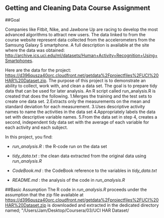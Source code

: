 Getting and Cleaning Data Course Assignment
---------------------------------------------------------------

##Goal

Companies like Fitbit, Nike, and Jawbone Up are racing to develop the most advanced algorithms to attract new users. The data linked to from the course website represent data collected from the accelerometers from the Samsung Galaxy S smartphone. A full description is available at the site where the data was obtained: 
<http://archive.ics.uci.edu/ml/datasets/Human+Activity+Recognition+Using+Smartphones>. 

Here are the data for the project: 
<https://d396qusza40orc.cloudfront.net/getdata%2Fprojectfiles%2FUCI%20HAR%20Dataset.zip>.
The purpose of this project is to demonstrate an ability to collect, work with, and clean a data set. The goal is to prepare tidy data that can be used for later analysis.
An R script called run_analysis.R is created that does the following. 
1.Merges the training and the test sets to create one data set.
2.Extracts only the measurements on the mean and standard deviation for each measurement. 
3.Uses descriptive activity names to name the activities in the data set
4.Appropriately labels the data set with descriptive variable names. 
5.From the data set in step 4, creates a second, independent tidy data set with the average of each variable for each activity and each subject.

In this project, you find:

- *run_analysis.R* : the R-code run on the data set

- *tidy_data.txt* : the clean data extracted from the original data using *run_analysis.R*

- *CodeBook.md* : the CodeBook reference to the variables in *tidy_data.txt*

- *README.md* : the analysis of the code in *run_analysis.R*

##Basic Assumption
The R code in *run_analysis.R* proceeds under the assumption that the zip file available at <https://d396qusza40orc.cloudfront.net/getdata%2Fprojectfiles%2FUCI%20HAR%20Dataset.zip> is downloaded and extracted in the dedicated directory named;
"/Users/Jam/Desktop/Coursera/03/UCI HAR Dataset/
